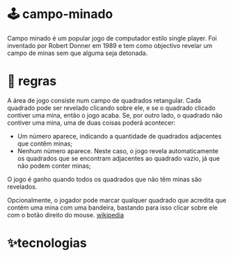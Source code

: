 # 🕹 campo-minado
Campo minado é um popular jogo de computador estilo single player. Foi inventado por Robert Donner em 1989 e tem como objectivo revelar um campo de minas sem que alguma seja detonada. 

# 📜 regras
A área de jogo consiste num campo de quadrados retangular. Cada quadrado pode ser revelado clicando sobre ele, e se o quadrado clicado contiver uma mina, então o jogo acaba. Se, por outro lado, o quadrado não contiver uma mina, uma de duas coisas poderá acontecer:

- Um número aparece, indicando a quantidade de quadrados adjacentes que contêm minas;
- Nenhum número aparece. Neste caso, o jogo revela automaticamente os quadrados que se encontram adjacentes ao quadrado vazio, já que não podem conter minas;

O jogo é ganho quando todos os quadrados que não têm minas são revelados.

Opcionalmente, o jogador pode marcar qualquer quadrado que acredita que contém uma mina com uma bandeira, bastando para isso clicar sobre ele com o botão direito do mouse. [wikipedia](https://pt.wikipedia.org/wiki/campo_minado)

# ✨tecnologias
